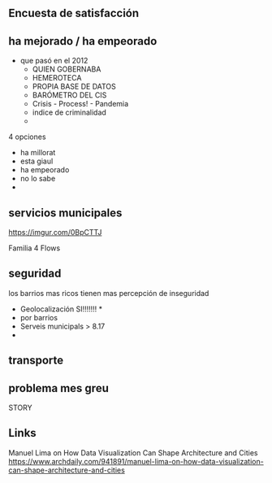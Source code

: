 ## **Encuesta de satisfacción**

## **ha mejorado / ha empeorado**

* que pasó en el 2012 
  * QUIEN GOBERNABA
  * HEMEROTECA
  * PROPIA BASE DE DATOS
  * BARÓMETRO DEL CIS
  * Crisis - Process! - Pandemia
  *  indice de criminalidad
  * 

4 opciones

*  ha millorat
* esta giaul
* ha empeorado
* no lo sabe
* 

## servicios municipales

<https://imgur.com/0BpCTTJ>

Familia 4 Flows

## seguridad

los barrios mas ricos tienen mas percepción de inseguridad


* Geolocalización SI!!!!!!!
  * 
* por barrios
* Serveis municipals > 8.17
* 

## transporte

## problema mes greu

STORY

## Links
Manuel Lima on How Data Visualization Can Shape Architecture and Cities
https://www.archdaily.com/941891/manuel-lima-on-how-data-visualization-can-shape-architecture-and-cities
